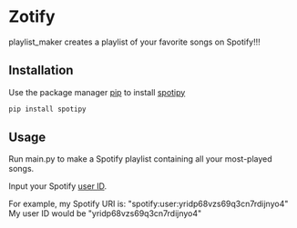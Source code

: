 # Zotify

playlist_maker creates a playlist of your favorite songs on Spotify!!!

## Installation

Use the package manager [pip](https://pip.pypa.io/en/stable/) to install [spotipy](https://spotipy.readthedocs.io/en/latest/)

```bash
pip install spotipy
```

## Usage

Run main.py to make a Spotify playlist containing all your most-played songs.

Input your Spotify [user ID](https://i.imgur.com/pj3Ushz.png). 

For example, my Spotify URI is: "spotify:user:yridp68vzs69q3cn7rdijnyo4"
My user ID would be "yridp68vzs69q3cn7rdijnyo4"
